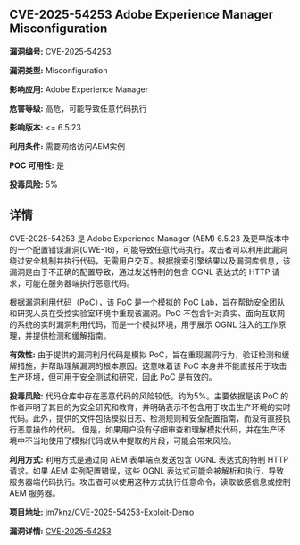 ## CVE-2025-54253 Adobe Experience Manager Misconfiguration

**漏洞编号:** CVE-2025-54253

**漏洞类型:** Misconfiguration

**影响应用:** Adobe Experience Manager

**危害等级:** 高危，可能导致任意代码执行

**影响版本:** <= 6.5.23

**利用条件:** 需要网络访问AEM实例

**POC 可用性:** 是

**投毒风险:** 5%

## 详情

CVE-2025-54253 是 Adobe Experience Manager (AEM) 6.5.23 及更早版本中的一个配置错误漏洞(CWE-16)，可能导致任意代码执行。攻击者可以利用此漏洞绕过安全机制并执行代码，无需用户交互。根据搜索引擎结果以及漏洞库信息，该漏洞是由于不正确的配置导致，通过发送特制的包含 OGNL 表达式的 HTTP 请求，可能在服务器端执行恶意代码。 

根据漏洞利用代码（PoC），该 PoC 是一个模拟的 PoC Lab，旨在帮助安全团队和研究人员在受控实验室环境中重现该漏洞。PoC 不包含针对真实、面向互联网的系统的实时漏洞利用代码，而是一个模拟环境，用于展示 OGNL 注入的工作原理，并提供检测和缓解指南。

**有效性:** 由于提供的漏洞利用代码是模拟 PoC，旨在重现漏洞行为，验证检测和缓解措施，并帮助理解漏洞的根本原因。这意味着该 PoC 本身并不能直接用于攻击生产环境，但可用于安全测试和研究，因此 PoC 是有效的。

**投毒风险:** 代码仓库中存在恶意代码的风险较低，约为5%。主要依据是该 PoC 的作者声明了其目的为安全研究和教育，并明确表示不包含用于攻击生产环境的实时代码。此外，提供的文件包括模拟日志、检测规则和安全配置指南，而没有直接执行恶意操作的代码。 但是，如果用户没有仔细审查和理解模拟代码，并在生产环境中不当地使用了模拟代码或从中提取的片段，可能会带来风险。

**利用方式:** 利用方式是通过向 AEM 表单端点发送包含 OGNL 表达式的特制 HTTP 请求。如果 AEM 实例配置错误，这些 OGNL 表达式可能会被解析和执行，导致服务器端代码执行。攻击者可以使用这种方式执行任意命令，读取敏感信息或控制 AEM 服务器。

**项目地址:** [jm7knz/CVE-2025-54253-Exploit-Demo](https://github.com/jm7knz/CVE-2025-54253-Exploit-Demo)

**漏洞详情:** [CVE-2025-54253](https://nvd.nist.gov/vuln/detail/CVE-2025-54253)